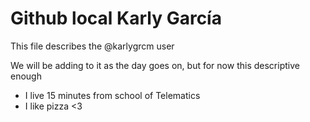 # Github local  Karly García 
This file describes the @karlygrcm user 

We will be adding to it as the day goes on, but for now this descriptive enough

- I live 15 minutes from school of Telematics
- I like pizza <3
